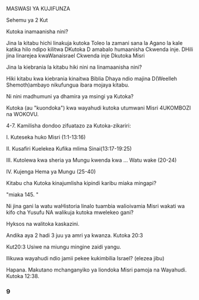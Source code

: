 <p><span lang='swa'>MASWASI YA KUJIFUNZA </span></p>
<p><span lang='swa'>Sehemu ya 2 Kut </span></p>
<p><span lang='swa'>Kutoka inamaanisha nini? </span></p>
<p><span lang='swa'>Jina la kitabu hichi linakuja kutoka Toleo la zamani sana la Agano la kale katika hilo ndipo kilitwa DKutoka D amabalo humaanisha Ckwenda inje. DHili jina linarejea kwaWanaisrael Ckwenda inje Dkutoka Misri </span></p>
<p><span lang='swa'>Jina la kiebrania la kitabu hiki nini na linamaanisha nini? </span></p>
<p><span lang='swa'>Hiki kitabu kwa kiebrania kinaitwa Biblia Dhaya ndio majina D(Weelleh Shemoth)ambayo nikufungua ibara mojaya kitabu. </span></p>
<p><span lang='swa'>Ni nini madhumuni ya dhamira ya msingi ya Kutoka? </span></p>
<p><span lang='swa'>Kutoka (au "kuondoka") kwa wayahudi kutoka utumwani Misri 4UKOMBOZI na WOKOVU. </span></p>
<p><span lang='swa'>4-7. Kamilisha dondoo zifuatazo za Kutoka-zikariri: </span></p>
<p><span lang='swa'>I. Kuteseka huko Misri (1:1-13:16) </span></p>
<p><span lang='swa'>II. Kusafiri Kuelekea Kufika mlima Sinai(13:17-19:25) </span></p>
<p><span lang='swa'>III. Kutolewa kwa sheria ya Mungu kwenda kwa &hellip; Watu wake (20-24) </span></p>
<p><span lang='swa'>IV. Kujenga Hema ya Mungu (25-40) </span></p>
<p><span lang='swa'>Kitabu cha Kutoka kinajumlisha kipindi karibu miaka mingapi? </span></p>
<p><span lang='swa'>"miaka 145. " </span></p>
<p><span lang='swa'>Ni jina gani la watu waHistoria linalo tuambia walioivamia Misri wakati wa kifo cha Yusufu NA walikuja kutoka mwelekeo gani? </span></p>
<p><span lang='swa'>Hyksos na walitoka kaskazini. </span></p>
<p><span lang='swa'>Andika aya 2 hadi 3 juu ya amri ya kwanza. Kutoka 20:3 </span></p>
<p><span lang='swa'>Kut20:3 Usiwe na miungu mingine zaidi yangu. </span></p>
<p><span lang='swa'>Ilikuwa wayahudi ndio jamii pekee kukimbilia Israel? (elezea jibu) </span></p>
<p><span lang='swa'>Hapana. Makutano mchanganyiko ya liondoka Misri pamoja na Wayahudi. Kutoka 12:38. </span></p>
<h3><span lang='swa'>9 </span></h3>
